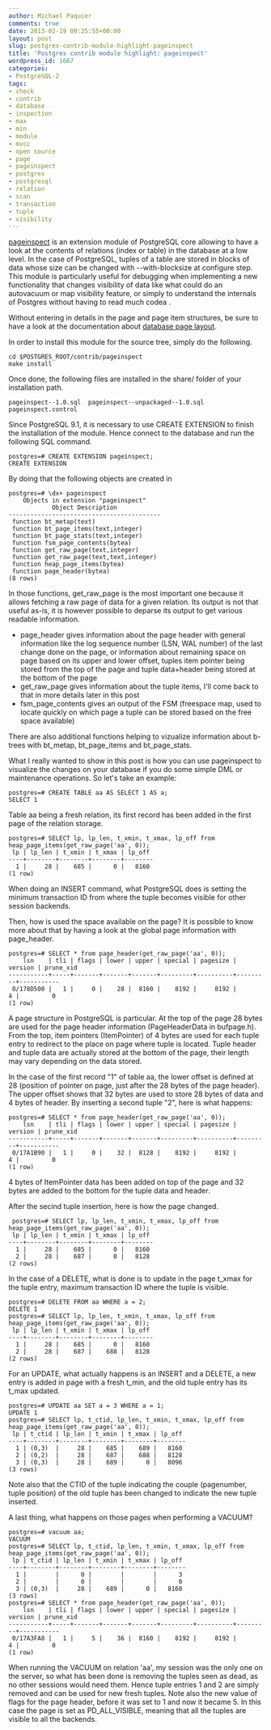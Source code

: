 ```yaml
---
author: Michael Paquier
comments: true
date: 2013-02-19 00:25:55+00:00
layout: post
slug: postgres-contrib-module-highlight-pageinspect
title: 'Postgres contrib module highlight: pageinspect'
wordpress_id: 1667
categories:
- PostgreSQL-2
tags:
- check
- contrib
- database
- inspection
- max
- min
- module
- mvcc
- open source
- page
- pageinspect
- postgres
- postgresql
- relation
- scan
- transaction
- tuple
- visibility
---
```


[pageinspect](http://www.postgresql.org/docs/9.2/static/pageinspect.html) is an extension module of PostgreSQL core allowing to have a look at the contents of relations (index or table) in the database at a low level. In the case of PostgreSQL, tuples of a table are stored in blocks of data whose size can be changed with --with-blocksize at configure step. This module is particularly useful for debugging when implementing a new functionality that changes visibility of data like what could do an autovacuum or map visibility feature, or simply to understand the internals of Postgres without having to read much codea .

Without entering in details in the page and page item structures, be sure to have a look at the documentation about [database page layout](http://www.postgresql.org/docs/9.2/static/storage-page-layout.html).

In order to install this module for the source tree, simply do the following.

    cd $POSTGRES_ROOT/contrib/pageinspect
    make install

Once done, the following files are installed in the share/ folder of your installation path.

    pageinspect--1.0.sql  pageinspect--unpackaged--1.0.sql  pageinspect.control

Since PostgreSQL 9.1, it is necessary to use CREATE EXTENSION to finish the installation of the module. Hence connect to the database and run the following SQL command.

    postgres=# CREATE EXTENSION pageinspect;
    CREATE EXTENSION

By doing that the following objects are created in 

    postgres=# \dx+ pageinspect
        Objects in extension "pageinspect"
                Object Description            
    ------------------------------------------
     function bt_metap(text)
     function bt_page_items(text,integer)
     function bt_page_stats(text,integer)
     function fsm_page_contents(bytea)
     function get_raw_page(text,integer)
     function get_raw_page(text,text,integer)
     function heap_page_items(bytea)
     function page_header(bytea)
    (8 rows)

In those functions, get_raw_page is the most important one because it allows fetching a raw page of data for a given relation. Its output is not that useful as-is, it is however possible to deparse its output to get various readable information.

  * page_header gives information about the page header with general information like the log sequence number (LSN, WAL number) of the last change done on the page, or information about remaining space on page based on its upper and lower offset, tuples item pointer being stored from the top of the page and tuple data+header being stored at the bottom of the page
  * get_raw_page gives information about the tuple items, I'll come back to that in more details later in this post
  * fsm_page_contents gives an output of the FSM (freespace map, used to locate quickly on which page a tuple can be stored based on the free space available)

There are also additional functions helping to vizualize information about b-trees with bt_metap, bt_page_items and bt_page_stats.

What I really wanted to show in this post is how you can use pageinspect to visualize the changes on your database if you do some simple DML or maintenance operations. So let's take an example:

    postgres=# CREATE TABLE aa AS SELECT 1 AS a;
    SELECT 1

Table aa being a fresh relation, its first record has been added in the first page of the relation storage.

    postgres=# SELECT lp, lp_len, t_xmin, t_xmax, lp_off from heap_page_items(get_raw_page('aa', 0));
     lp | lp_len | t_xmin | t_xmax | lp_off 
    ----+--------+--------+--------+--------
      1 |     28 |    685 |      0 |   8160
    (1 row)

When doing an INSERT command, what PostgreSQL does is setting the minimum transaction ID from where the tuple becomes visible for other session backends.

Then, how is used the space available on the page? It is possible to know more about that by having a look at the global page information with page_header.

    postgres=# SELECT * from page_header(get_raw_page('aa', 0));
        lsn    | tli | flags | lower | upper | special | pagesize | version | prune_xid 
    -----------+-----+-------+-------+-------+---------+----------+---------+-----------
     0/178D500 |   1 |     0 |    28 |  8160 |    8192 |     8192 |       4 |         0
    (1 row)

A page structure in PostgreSQL is particular. At the top of the page 28 bytes are used for the page header information (PageHeaderData in bufpage.h). From the top, item pointers (ItemPointer) of 4 bytes are used for each tuple entry to redirect to the place on page where tuple is located. Tuple header and tuple data are actually stored at the bottom of the page, their length may vary depending on the data stored. 

In the case of the first record "1" of table aa, the lower offset is defined at 28 (position of pointer on page, just after the 28 bytes of the page header). The upper offset shows that 32 bytes are used to store 28 bytes of data and 4 bytes of header. By inserting a second tuple "2", here is what happens:

    postgres=# SELECT * from page_header(get_raw_page('aa', 0));
        lsn    | tli | flags | lower | upper | special | pagesize | version | prune_xid 
    -----------+-----+-------+-------+-------+---------+----------+---------+-----------
     0/17A1B90 |   1 |     0 |    32 |  8128 |    8192 |     8192 |       4 |         0
    (1 row)

4 bytes of ItemPointer data has been added on top of the page and 32 bytes are added to the bottom for the tuple data and header.

After the secind tuple insertion, here is how the page changed.

     postgres=# SELECT lp, lp_len, t_xmin, t_xmax, lp_off from heap_page_items(get_raw_page('aa', 0));
     lp | lp_len | t_xmin | t_xmax | lp_off 
    ----+--------+--------+--------+--------
      1 |     28 |    685 |      0 |   8160
      2 |     28 |    687 |      0 |   8128
    (2 rows)

In the case of a DELETE, what is done is to update in the page t_xmax for the tuple entry, maximum transaction ID where the tuple is visible.

    postgres=# DELETE FROM aa WHERE a = 2;
    DELETE 1
    postgres=# SELECT lp, lp_len, t_xmin, t_xmax, lp_off from heap_page_items(get_raw_page('aa', 0));
     lp | lp_len | t_xmin | t_xmax | lp_off 
    ----+--------+--------+--------+--------
      1 |     28 |    685 |      0 |   8160
      2 |     28 |    687 |    688 |   8128
    (2 rows)

For an UPDATE, what actually happens is an INSERT and a DELETE, a new entry is added in page with a fresh t_min, and the old tuple entry has its t_max updated.

    postgres=# UPDATE aa SET a = 3 WHERE a = 1;
    UPDATE 1
    postgres=# SELECT lp, t_ctid, lp_len, t_xmin, t_xmax, lp_off from heap_page_items(get_raw_page('aa', 0));
     lp | t_ctid | lp_len | t_xmin | t_xmax | lp_off 
    ----+--------+--------+--------+--------+--------
      1 | (0,3)  |     28 |    685 |    689 |   8160
      2 | (0,2)  |     28 |    687 |    688 |   8128
      3 | (0,3)  |     28 |    689 |      0 |   8096
    (3 rows)

Note also that the CTID of the tuple indicating the couple (pagenumber, tuple position) of the old tuple has been changed to indicate the new tuple inserted.

A last thing, what happens on those pages when performing a VACUUM?

    postgres=# vacuum aa;
    VACUUM
    postgres=# SELECT lp, t_ctid, lp_len, t_xmin, t_xmax, lp_off from heap_page_items(get_raw_page('aa', 0));
     lp | t_ctid | lp_len | t_xmin | t_xmax | lp_off 
    ----+--------+--------+--------+--------+--------
      1 |        |      0 |        |        |      3
      2 |        |      0 |        |        |      0
      3 | (0,3)  |     28 |    689 |      0 |   8160
    (3 rows)
    postgres=# SELECT * from page_header(get_raw_page('aa', 0));
        lsn    | tli | flags | lower | upper | special | pagesize | version | prune_xid 
    -----------+-----+-------+-------+-------+---------+----------+---------+-----------
     0/17A3FA8 |   1 |     5 |    36 |  8160 |    8192 |     8192 |       4 |         0
    (1 row)

When running the VACUUM on relation 'aa', my session was the only one on the server, so what has been done is removing the tuples seen as dead, as no other sessions would need them. Hence tuple entries 1 and 2 are simply removed and can be used for new fresh tuples. Note also the new value of flags for the page header, before it was set to 1 and now it became 5. In this case the page is set as PD_ALL_VISIBLE, meaning that all the tuples are visible to all the backends.
